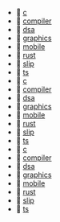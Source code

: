 * 📂 [c](c)
* 📂 [compiler](compiler)
* 📂 [dsa](dsa)
* 📂 [graphics](graphics)
* 📂 [mobile](mobile)
* 📂 [rust](rust)
* 📂 [slip](slip)
* 📂 [ts](ts)
* 📂 [c](c)
* 📂 [compiler](compiler)
* 📂 [dsa](dsa)
* 📂 [graphics](graphics)
* 📂 [mobile](mobile)
* 📂 [rust](rust)
* 📂 [slip](slip)
* 📂 [ts](ts)
* 📂 [c](c)
* 📂 [compiler](compiler)
* 📂 [dsa](dsa)
* 📂 [graphics](graphics)
* 📂 [mobile](mobile)
* 📂 [rust](rust)
* 📂 [slip](slip)
* 📂 [ts](ts)
